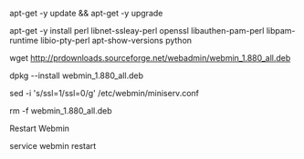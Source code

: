 apt-get -y update && apt-get -y upgrade

apt-get -y install perl libnet-ssleay-perl openssl libauthen-pam-perl libpam-runtime libio-pty-perl apt-show-versions python

wget http://prdownloads.sourceforge.net/webadmin/webmin_1.880_all.deb

dpkg --install webmin_1.880_all.deb

sed -i 's/ssl=1/ssl=0/g' /etc/webmin/miniserv.conf

rm -f webmin_1.880_all.deb

Restart Webmin

service webmin restart
